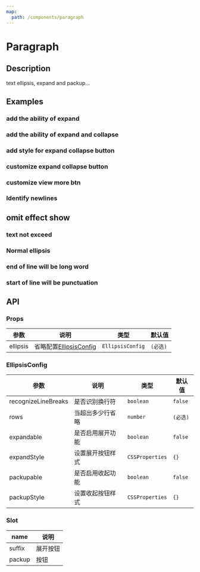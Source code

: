 ```yaml
---
map:
  path: /components/paragraph
---
```


# Paragraph

## Description
text ellipsis, expand and packup...

## Examples

### add the ability of expand
<demo src="./expand.en.vue"
  language="vue"
  desc="use`ellipsis.expandable:true`to turn on expand">
</demo>

### add the ability of expand and collapse
<demo src="./expand-packup.en.vue"
  language="vue"
  desc="use`ellipsis.expandable:true` to add the ability of expand，useellipsis.packupable:true to add the ability of collapse">
</demo>

### add style for expand collapse button
<demo src="./expand-packup-style.en.vue"
  language="vue"
  desc="use`ellipsis.expandStyle` to add style of expand btn，use`ellipsis.packupStyle` to add style of collase btn">
</demo>

### customize expand collapse button
<demo src="./expand-packup-customize.en.vue"
  language="vue"
  desc="Expand and collapse copy by setting suffix or packup, they can be strings or react dom nodes">
</demo>

### customize view more btn
<demo src="./custom-view-more.en.vue"
  language="vue"
  desc="Click to view more display to display all the text in the pop-up window">
</demo>

### Identify newlines
<demo src="./recognize-line-breaks.en.vue"
  language="vue"
  desc="use `ellipsis.recognizeLineBreaks:true` to recognize line break char">
</demo>

<demo src="./recognize-line-breaks2.en.vue"
  language="vue"
  desc="If the last line is also a newline, replace the newline with an ellipsis, and display the ellipsis placeholder (such as an expand button or a custom view more button) immediately after the ellipsis">
</demo>

## omit effect show
### text not exceed
<demo src="./demo-not-exceed.en.vue"
  language="vue"
  desc="if the text does not exceed, it is not omitted">
</demo>

### Normal ellipsis
<demo src="./demo-normal.en.vue"
  language="vue"
  desc="pure english font beyond ellipsis">
</demo>

### end of line will be long word
<demo src="./end-will-long-words.en.vue"
  language="vue"
  desc="The end of the line is a long word. When the remaining space does not fit, the whole word will be displayed at the beginning of a new line.">
</demo>

### start of line will be punctuation
<demo src="./head-punctuation.en.vue"
  language="vue"
  desc="When the beginning of a line is a punctuation mark, it can also accurately calculate the number of words dropped in the previous line">
</demo>

## API

### Props

| 参数    | 说明                      | 类型                   | 默认值 |
| ------- | ------------------------- | ---------------------- | ------ |
| ellipsis  | 省略配置[EllipsisConfig](#ellipsisconfig) | `EllipsisConfig` | `(必选)`     |

### EllipsisConfig

| 参数    | 说明                      | 类型                   | 默认值 |
| ------- | ------------------------- | ---------------------- | ------ |
| recognizeLineBreaks  | 是否识别换行符 | `boolean` | `false`    |
| rows | 当超出多少行省略 | `number`                | `(必选)` |
| expandable | 是否启用展开功能	 | `boolean`                 | `false` |
| expandStyle | 设置展开按钮样式	 | `CSSProperties`                 | `{}` |
| packupable | 是否启用收起功能	 | `boolean`                 | `false` |
| packupStyle | 设置收起按钮样式	 | `CSSProperties`                 | `{}` |

### Slot
| name    | 说明                      |
| ------- | ------------------------- |
| suffix  | 展开按钮 |
| packup  | 按钮    |

